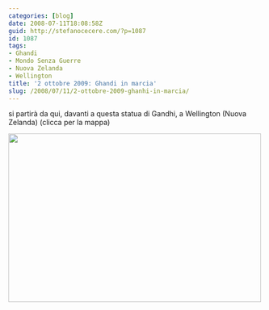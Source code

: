 ```yaml
---
categories: [blog]
date: 2008-07-11T18:08:58Z
guid: http://stefanocecere.com/?p=1087
id: 1087
tags:
- Ghandi
- Mondo Senza Guerre
- Nuova Zelanda
- Wellington
title: '2 ottobre 2009: Ghandi in marcia'
slug: /2008/07/11/2-ottobre-2009-ghanhi-in-marcia/
---
```


si partirà da qui, davanti a questa statua di Gandhi, a Wellington (Nuova Zelanda) (clicca per la mappa)

<a href="http://www.panoramio.com/photo/7473671" target="_blank"><img class="aligncenter size-full wp-image-1089" title="ghandi-wellington" src="http://stefanocecere.com/wp-content/uploads/sites/3/2008/07/ghandi-wellington.jpg" alt="" width="500" height="334" srcset="http://stefanocecere.com/wp-content/uploads/sites/3/2008/07/ghandi-wellington.jpg 506w, http://stefanocecere.com/wp-content/uploads/sites/3/2008/07/ghandi-wellington-300x201.jpg 300w" sizes="(max-width: 500px) 100vw, 500px" /></a>